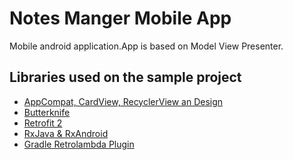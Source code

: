 # Notes Manger Mobile App
Mobile android application.App is based on Model View Presenter.

Libraries used on the sample project
------------------------------------
* [AppCompat, CardView, RecyclerView an Design][1]
* [Butterknife][2]
* [Retrofit 2][3]
* [RxJava & RxAndroid][4]
* [Gradle Retrolambda Plugin][5]

[5]: https://github.com/evant/gradle-retrolambda
[4]: https://github.com/ReactiveX/RxAndroid
[3]: http://square.github.io/retrofit/
[2]: http://jakewharton.github.io/butterknife/
[1]: http://developer.android.com/intl/es/tools/support-library/index.html
